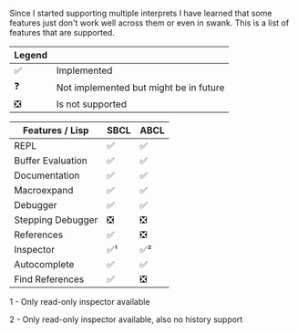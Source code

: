 Since I started supporting multiple interprets I have learned that some features just don't work well across them or even in swank. 
This is a list of features that are supported.

| Legend |                                        |
|--------|----------------------------------------|
| ✅️     | Implemented                            |
| ❓      | Not implemented but might be in future |
| ❎      | Is not supported                       |

| Features / Lisp   | SBCL | ABCL |
|-------------------|------|------|
| REPL              | ✅️   | ✅️   |
| Buffer Evaluation | ✅️   | ✅️   |
| Documentation     | ✅    | ✅    |
| Macroexpand       | ✅    | ✅    |
| Debugger          | ✅    | ✅    |
| Stepping Debugger | ❎    | ❎    |
| References        | ✅    | ❎    |
| Inspector         | ✅¹   | ✅²   |
| Autocomplete      | ✅    | ✅    |
| Find References   | ✅    | ❎    |

1 - Only read-only inspector available

2 - Only read-only inspector available, also no history support